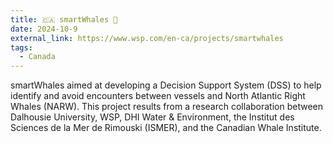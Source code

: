 ```yaml
---
title: 🇨🇦 smartWhales 🐋
date: 2024-10-9
external_link: https://www.wsp.com/en-ca/projects/smartwhales
tags:
  - Canada
---
```


smartWhales aimed at developing a Decision Support System (DSS) to help identify and avoid encounters between vessels and North Atlantic Right Whales (NARW). This project results from a research collaboration between Dalhousie University, WSP, DHI Water & Environment, the Institut des Sciences de la Mer de Rimouski (ISMER), and the Canadian Whale Institute.

<!--more-->
